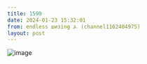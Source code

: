 ```yaml
---
title: 1599
date: 2024-01-23 15:32:01
from: endless шизing ⍼ (channel1162404975)
layout: post
---
```


![image](photos/photo_232@23-01-2024_15-32-01.jpg)


